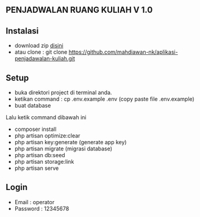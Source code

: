 ## PENJADWALAN RUANG KULIAH V 1.0


## Instalasi

-   download zip <a href="https://github.com/mahdiawan-nk/aplikasi-penjadawalan-kuliah/archive/refs/heads/main.zip">disini</a>
-   atau clone : git clone https://github.com/mahdiawan-nk/aplikasi-penjadawalan-kuliah.git

## Setup

-   buka direktori project di terminal anda.
-   ketikan command : cp .env.example .env (copy paste file .env.example)
-   buat database

Lalu ketik command dibawah ini

-   composer install
-   php artisan optimize:clear
-   php artisan key:generate (generate app key)
-   php artisan migrate (migrasi database)
-   php artisan db:seed
-   php artisan storage:link
-   php artisan serve

## Login

-   Email : operator
-   Password : 12345678

